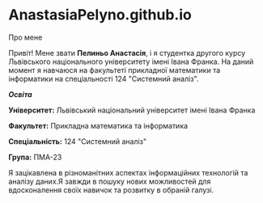 # AnastasiaPelyno.github.io
Про мене

Привіт! Мене звати **Пелиньо Анастасія**, і я студентка другого курсу Львівського національного університету імені Івана Франка. На даний момент я навчаюся на факультеті прикладної математики та інформатики на спеціальності 124 "Системний аналіз".

***Освіта***

**Університет:** Львівський національний університет імені Івана Франка

**Факультет:** Прикладна математика та інформатика

**Спеціальність:** 124 "Системний аналіз"

**Група:** ПМА-23

Я зацікавлена в різноманітних аспектах інформаційних технологій та аналізу даних.Я завжди в пошуку нових можливостей для вдосконалення своїх навичок та розвитку в обраній галузі.

